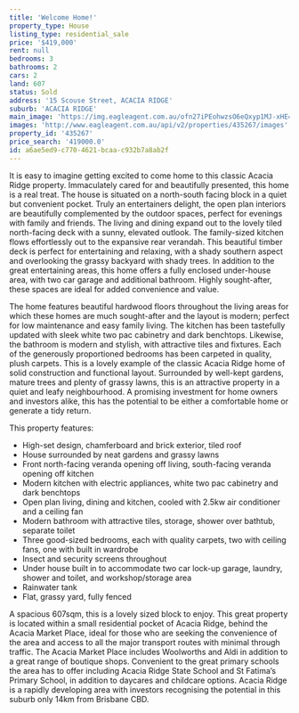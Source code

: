 ```yaml
---
title: 'Welcome Home!'
property_type: House
listing_type: residential_sale
price: '$419,000'
rent: null
bedrooms: 3
bathrooms: 2
cars: 2
land: 607
status: Sold
address: '15 Scouse Street, ACACIA RIDGE'
suburb: 'ACACIA RIDGE'
main_image: 'https://img.eagleagent.com.au/ofn27iPEohwzsO6eQxyp1MJ-xHE=/1280x854/smart/https://s3-us-west-2.amazonaws.com/eagleagent-orig/images/6822460/130899774-image-M.jpg'
images: 'http://www.eagleagent.com.au/api/v2/properties/435267/images'
property_id: '435267'
price_search: '419000.0'
id: a6ae5ed9-c770-4621-bcaa-c932b7a8ab2f
---
```

It is easy to imagine getting excited to come home to this classic Acacia Ridge property. Immaculately cared for and beautifully presented, this home is a real treat. The house is situated on a north-south facing block in a quiet but convenient pocket. Truly an entertainers delight, the open plan interiors are beautifully complemented by the outdoor spaces, perfect for evenings with family and friends. The living and dining expand out to the lovely tiled north-facing deck with a sunny, elevated outlook. The family-sized kitchen flows effortlessly out to the expansive rear verandah. This beautiful timber deck is perfect for entertaining and relaxing, with a shady southern aspect and overlooking the grassy backyard with shady trees. In addition to the great entertaining areas, this home offers a fully enclosed under-house area, with two car garage and additional bathroom. Highly sought-after, these spaces are ideal for added convenience and value.

The home features beautiful hardwood floors throughout the living areas for which these homes are much sought-after and the layout is modern; perfect for low maintenance and easy family living. The kitchen has been tastefully updated with sleek white two pac cabinetry and dark benchtops. Likewise, the bathroom is modern and stylish, with attractive tiles and fixtures. Each of the generously proportioned bedrooms has been carpeted in quality, plush carpets. This is a lovely example of the classic Acacia Ridge home of solid construction and functional layout. Surrounded by well-kept gardens, mature trees and plenty of grassy lawns, this is an attractive property in a quiet and leafy neighbourhood. A promising investment for home owners and investors alike, this has the potential to be either a comfortable home or generate a tidy return.

This property features:

*  High-set design, chamferboard and brick exterior, tiled roof
*  House surrounded by neat gardens and grassy lawns
*  Front north-facing veranda opening off living, south-facing veranda opening off kitchen
*  Modern kitchen with electric appliances, white two pac cabinetry and dark benchtops
*  Open plan living, dining and kitchen, cooled with 2.5kw air conditioner and a ceiling fan
*  Modern bathroom with attractive tiles, storage, shower over bathtub, separate toilet
*  Three good-sized bedrooms, each with quality carpets, two with ceiling fans, one with built in wardrobe
*  Insect and security screens throughout
*  Under house built in to accommodate two car lock-up garage, laundry, shower and toilet, and workshop/storage area
*  Rainwater tank
*  Flat, grassy yard, fully fenced

A spacious 607sqm, this is a lovely sized block to enjoy. This great property is located within a small residential pocket of Acacia Ridge, behind the Acacia Market Place, ideal for those who are seeking the convenience of the area and access to all the major transport routes with minimal through traffic. The Acacia Market Place includes Woolworths and Aldi in addition to a great range of boutique shops. Convenient to the great primary schools the area has to offer including Acacia Ridge State School and St Fatima’s Primary School, in addition to daycares and childcare options. Acacia Ridge is a rapidly developing area with investors recognising the potential in this suburb only 14km from Brisbane CBD.